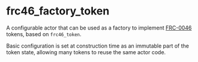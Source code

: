 # frc46_factory_token

A configurable actor that can be used as a factory to implement [FRC-0046](https://github.com/filecoin-project/FIPs/blob/master/FRCs/frc-0046.md) tokens, based on `frc46_token`.

Basic configuration is set at construction time as an immutable part of the token state, allowing many tokens to reuse the same actor code.